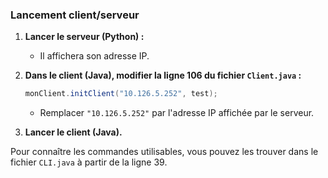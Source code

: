 ### Lancement client/serveur

1. **Lancer le serveur (Python) :**
    - Il affichera son adresse IP.

2. **Dans le client (Java), modifier la ligne 106 du fichier `Client.java` :**
    ```java
    monClient.initClient("10.126.5.252", test);
    ```
    - Remplacer `"10.126.5.252"` par l'adresse IP affichée par le serveur.

3. **Lancer le client (Java).**

Pour connaître les commandes utilisables, vous pouvez les trouver dans le fichier `CLI.java` à partir de la ligne 39.
